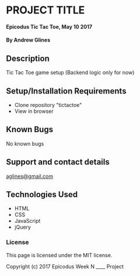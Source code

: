 # PROJECT TITLE

#### Epicodus Tic Tac Toe, May 10 2017

#### By Andrew Glines

## Description

Tic Tac Toe game setup
(Backend logic only for now)

## Setup/Installation Requirements

* Clone repository "tictactoe"
* View in browser

## Known Bugs

No known bugs

## Support and contact details

aglines@gmail.com

## Technologies Used

* HTML
* CSS
* JavaScript
* jQuery


### License

This page is licensed under the MIT license.

Copyright (c) 2017 Epicodus Week N ____ Project
